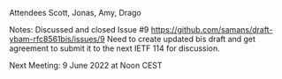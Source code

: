 Attendees Scott, Jonas, Amy, Drago

Notes: Discussed and closed Issue #9 https://github.com/samans/draft-ybam-rfc8561bis/issues/9 
Need to create updated bis draft and get agreement to submit it to the next IETF 114 for discussion.

Next Meeting: 9 June 2022 at Noon CEST
